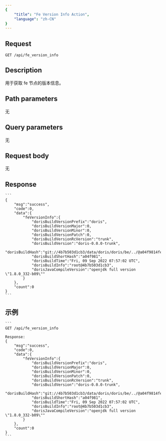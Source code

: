```yaml
---
{
    "title": "Fe Version Info Action",
    "language": "zh-CN"
}
---
```


<!-- 
Licensed to the Apache Software Foundation (ASF) under one
or more contributor license agreements.  See the NOTICE file
distributed with this work for additional information
regarding copyright ownership.  The ASF licenses this file
to you under the Apache License, Version 2.0 (the
"License"); you may not use this file except in compliance
with the License.  You may obtain a copy of the License at

  http://www.apache.org/licenses/LICENSE-2.0

Unless required by applicable law or agreed to in writing,
software distributed under the License is distributed on an
"AS IS" BASIS, WITHOUT WARRANTIES OR CONDITIONS OF ANY
KIND, either express or implied.  See the License for the
specific language governing permissions and limitations
under the License.
-->



## Request

`GET /api/fe_version_info`

## Description

用于获取 fe 节点的版本信息。
    
## Path parameters

无

## Query parameters

无

## Request body

无

## Response

    ```
    {
        "msg":"success",
        "code":0,
        "data":{
            "feVersionInfo":{
                "dorisBuildVersionPrefix":"doris",
                "dorisBuildVersionMajor":0,
                "dorisBuildVersionMinor":0,
                "dorisBuildVersionPatch":0,
                "dorisBuildVersionRcVersion":"trunk",
                "dorisBuildVersion":"doris-0.0.0-trunk",
                "dorisBuildHash":"git://4b7b503d1cb3/data/doris/doris/be/../@a04f9814fe5a09c0d9e9399fe71cc4d765f8bff1",
                "dorisBuildShortHash":"a04f981",
                "dorisBuildTime":"Fri, 09 Sep 2022 07:57:02 UTC",
                "dorisBuildInfo":"root@4b7b503d1cb3",
                "dorisJavaCompileVersion":"openjdk full version \"1.8.0_332-b09\""
            }
        },
        "count":0
    }
    ```
## 示例


    ```
    GET /api/fe_version_info
    
    Response:
    {
        "msg":"success",
        "code":0,
        "data":{
            "feVersionInfo":{
                "dorisBuildVersionPrefix":"doris",
                "dorisBuildVersionMajor":0,
                "dorisBuildVersionMinor":0,
                "dorisBuildVersionPatch":0,
                "dorisBuildVersionRcVersion":"trunk",
                "dorisBuildVersion":"doris-0.0.0-trunk",
                "dorisBuildHash":"git://4b7b503d1cb3/data/doris/doris/be/../@a04f9814fe5a09c0d9e9399fe71cc4d765f8bff1",
                "dorisBuildShortHash":"a04f981",
                "dorisBuildTime":"Fri, 09 Sep 2022 07:57:02 UTC",
                "dorisBuildInfo":"root@4b7b503d1cb3",
                "dorisJavaCompileVersion":"openjdk full version \"1.8.0_332-b09\""
            }
        },
        "count":0
    }
    ```

